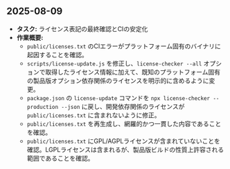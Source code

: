 ## 2025-08-09

-   **タスク:** ライセンス表記の最終確認とCIの安定化
-   **作業概要:**
    -   `public/licenses.txt` のCIエラーがプラットフォーム固有のバイナリに起因することを確認。
    -   `scripts/license-update.js` を修正し、`license-checker --all` オプションで取得したライセンス情報に加えて、既知のプラットフォーム固有の製品版オプション依存関係のライセンスを明示的に含めるように変更。
    -   `package.json` の `license-update` コマンドを `npx license-checker --production --json` に戻し、開発依存関係のライセンスが `public/licenses.txt` に含まれないように修正。
    -   `public/licenses.txt` を再生成し、網羅的かつ一貫した内容であることを確認。
    -   `public/licenses.txt` にGPL/AGPLライセンスが含まれていないことを確認。LGPLライセンスは含まれるが、製品版ビルドの性質上許容される範囲であることを確認。
